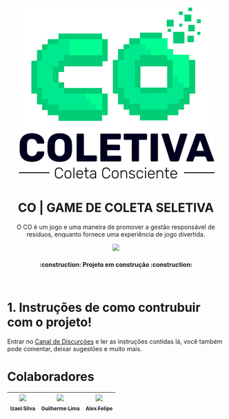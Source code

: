 <div align="center">

![banner](.github/Logo_457x.png)

# CO | GAME DE COLETA SELETIVA

O CO é um jogo e uma maneira de promover a gestão responsável de resíduos, enquanto fornece uma experiência de jogo divertida.
</div>

<p align="center"><img src="http://img.shields.io/static/v1?label=STATUS&message=EM%20DESENVOLVIMENTO&color=GREEN&style=for-the-badge"/></p>

<h4 align="center">    
 :construction:  Projeto em construção  :construction:
</h4>

<br>

# 1. Instruções de como contrubuir com o projeto!

Entrar no [Canal de Discurções](https://github.com/Ias4g/game-godot-project-interactive-systems/discussions/7) e ler as instruções contidas lá, você também pode comentar, deixar sugestões e muito mais.

# Colaboradores
| [<img src="https://github.com/ias4g.png" width=115><br><sub>Izael Silva</sub>](https://github.com/camilafernanda) |  [<img src="https://avatars.githubusercontent.com/u/30351153?v=4" width=115><br><sub>Guilherme Lima</sub>](https://github.com/guilhermeonrails) |  [<img src="https://avatars.githubusercontent.com/u/8989346?v=4" width=115><br><sub>Alex Felipe</sub>](https://github.com/alexfelipe) |
| :---: | :---: | :---: |
